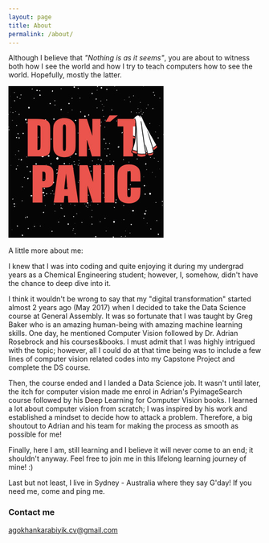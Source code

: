 ```yaml
---
layout: page
title: About
permalink: /about/
---
```

Although I believe that _"Nothing is as it seems"_, you are about to witness both how I see the world and how I try to teach computers how to see the world. Hopefully, mostly the latter. 

![2019-4-25-about](/images/dont_panic.jpg "2019-4-25-about")

A little more about me:

I knew that I was into coding and quite enjoying it during my undergrad years as a Chemical Engineering student; however, I, somehow, didn't have the chance to deep dive into it. 

I think it wouldn't be wrong to say that my "digital transformation" started almost 2 years ago (May 2017) when I decided to take the Data Science course at General Assembly. It was so fortunate that I was taught by Greg Baker who is an amazing human-being with amazing machine learning skills. One day, he mentioned Computer Vision followed by Dr. Adrian Rosebrock and his courses&books. I must admit that I was highly intrigued with the topic; however, all I could do at that time being was to include a few lines of computer vision related codes into my Capstone Project and complete the DS course.

Then, the course ended and I landed a Data Science job. It wasn't until later, the itch for computer vision made me enrol in Adrian's PyimageSearch course followed by his Deep Learning for Computer Vision books. I learned a lot about computer vision from scratch; I was inspired by his work and established a mindset to decide how to attack a problem. Therefore, a big shoutout to Adrian and his team for making the process as smooth as possible for me! 

Finally, here I am, still learning and I believe it will never come to an end; it shouldn't anyway. Feel free to join me in this lifelong learning journey of mine! :)

Last but not least, I live in Sydney - Australia where they say G'day! If you need me, come and ping me.

### Contact me

agokhankarabiyik.cv@gmail.com
